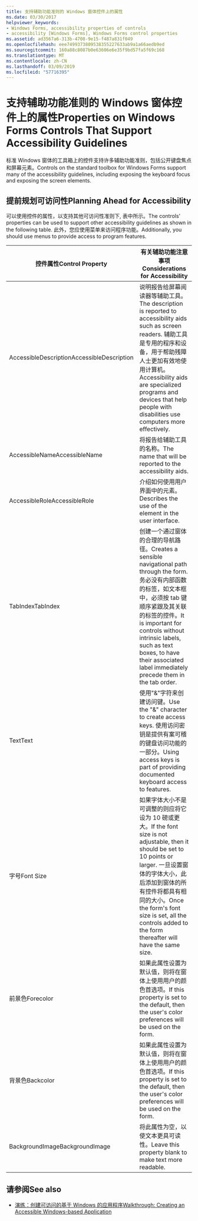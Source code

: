 ```yaml
---
title: 支持辅助功能准则的 Windows 窗体控件上的属性
ms.date: 03/30/2017
helpviewer_keywords:
- Windows Forms, accessibility properties of controls
- accessibility [Windows Forms], Windows Forms control properties
ms.assetid: ad3567a6-313b-4708-9e15-f487a831f049
ms.openlocfilehash: eee7499373809538355227633ab9a1a66aedb9ed
ms.sourcegitcommit: 160a88c8087b0e63606e6e35f9bd57fa5f69c168
ms.translationtype: MT
ms.contentlocale: zh-CN
ms.lasthandoff: 03/09/2019
ms.locfileid: "57716395"
---
```

# <a name="properties-on-windows-forms-controls-that-support-accessibility-guidelines"></a><span data-ttu-id="7715f-102">支持辅助功能准则的 Windows 窗体控件上的属性</span><span class="sxs-lookup"><span data-stu-id="7715f-102">Properties on Windows Forms Controls That Support Accessibility Guidelines</span></span>
<span data-ttu-id="7715f-103">标准 Windows 窗体的工具箱上的控件支持许多辅助功能准则，包括公开键盘焦点和屏幕元素。</span><span class="sxs-lookup"><span data-stu-id="7715f-103">Controls on the standard toolbox for Windows Forms support many of the accessibility guidelines, including exposing the keyboard focus and exposing the screen elements.</span></span>  
  
## <a name="planning-ahead-for-accessibility"></a><span data-ttu-id="7715f-104">提前规划可访问性</span><span class="sxs-lookup"><span data-stu-id="7715f-104">Planning Ahead for Accessibility</span></span>  
 <span data-ttu-id="7715f-105">可以使用控件的属性，以支持其他可访问性准则下, 表中所示。</span><span class="sxs-lookup"><span data-stu-id="7715f-105">The controls' properties can be used to support other accessibility guidelines as shown in the following table.</span></span> <span data-ttu-id="7715f-106">此外，您应使用菜单来访问程序功能。</span><span class="sxs-lookup"><span data-stu-id="7715f-106">Additionally, you should use menus to provide access to program features.</span></span>  
  
|<span data-ttu-id="7715f-107">控件属性</span><span class="sxs-lookup"><span data-stu-id="7715f-107">Control Property</span></span>|<span data-ttu-id="7715f-108">有关辅助功能注意事项</span><span class="sxs-lookup"><span data-stu-id="7715f-108">Considerations for Accessibility</span></span>|  
|----------------------|--------------------------------------|  
|<span data-ttu-id="7715f-109">AccessibleDescription</span><span class="sxs-lookup"><span data-stu-id="7715f-109">AccessibleDescription</span></span>|<span data-ttu-id="7715f-110">说明报告给屏幕阅读器等辅助工具。</span><span class="sxs-lookup"><span data-stu-id="7715f-110">The description is reported to accessibility aids such as screen readers.</span></span> <span data-ttu-id="7715f-111">辅助工具是专用的程序和设备，用于帮助残障人士更加有效地使用计算机。</span><span class="sxs-lookup"><span data-stu-id="7715f-111">Accessibility aids are specialized programs and devices that help people with disabilities use computers more effectively.</span></span>|  
|<span data-ttu-id="7715f-112">AccessibleName</span><span class="sxs-lookup"><span data-stu-id="7715f-112">AccessibleName</span></span>|<span data-ttu-id="7715f-113">将报告给辅助工具的名称。</span><span class="sxs-lookup"><span data-stu-id="7715f-113">The name that will be reported to the accessibility aids.</span></span>|  
|<span data-ttu-id="7715f-114">AccessibleRole</span><span class="sxs-lookup"><span data-stu-id="7715f-114">AccessibleRole</span></span>|<span data-ttu-id="7715f-115">介绍如何使用用户界面中的元素。</span><span class="sxs-lookup"><span data-stu-id="7715f-115">Describes the use of the element in the user interface.</span></span>|  
|<span data-ttu-id="7715f-116">TabIndex</span><span class="sxs-lookup"><span data-stu-id="7715f-116">TabIndex</span></span>|<span data-ttu-id="7715f-117">创建一个通过窗体的合理的导航路径。</span><span class="sxs-lookup"><span data-stu-id="7715f-117">Creates a sensible navigational path through the form.</span></span> <span data-ttu-id="7715f-118">务必没有内部函数的标签，如文本框中，必须按 tab 键顺序紧跟及其关联的标签的控件。</span><span class="sxs-lookup"><span data-stu-id="7715f-118">It is important for controls without intrinsic labels, such as text boxes, to have their associated label immediately precede them in the tab order.</span></span>|  
|<span data-ttu-id="7715f-119">Text</span><span class="sxs-lookup"><span data-stu-id="7715f-119">Text</span></span>|<span data-ttu-id="7715f-120">使用"&"字符来创建访问键。</span><span class="sxs-lookup"><span data-stu-id="7715f-120">Use the "&" character to create access keys.</span></span> <span data-ttu-id="7715f-121">使用访问密钥是提供有案可稽的键盘访问功能的一部分。</span><span class="sxs-lookup"><span data-stu-id="7715f-121">Using access keys is part of providing documented keyboard access to features.</span></span>|  
|<span data-ttu-id="7715f-122">字号</span><span class="sxs-lookup"><span data-stu-id="7715f-122">Font Size</span></span>|<span data-ttu-id="7715f-123">如果字体大小不是可调整的则应将它设为 10 磅或更大。</span><span class="sxs-lookup"><span data-stu-id="7715f-123">If the font size is not adjustable, then it should be set to 10 points or larger.</span></span> <span data-ttu-id="7715f-124">一旦设置窗体的字体大小，此后添加到窗体的所有控件将都具有相同的大小。</span><span class="sxs-lookup"><span data-stu-id="7715f-124">Once the form's font size is set, all the controls added to the form thereafter will have the same size.</span></span>|  
|<span data-ttu-id="7715f-125">前景色</span><span class="sxs-lookup"><span data-stu-id="7715f-125">Forecolor</span></span>|<span data-ttu-id="7715f-126">如果此属性设置为默认值，则将在窗体上使用用户的颜色首选项。</span><span class="sxs-lookup"><span data-stu-id="7715f-126">If this property is set to the default, then the user's color preferences will be used on the form.</span></span>|  
|<span data-ttu-id="7715f-127">背景色</span><span class="sxs-lookup"><span data-stu-id="7715f-127">Backcolor</span></span>|<span data-ttu-id="7715f-128">如果此属性设置为默认值，则将在窗体上使用用户的颜色首选项。</span><span class="sxs-lookup"><span data-stu-id="7715f-128">If this property is set to the default, then the user's color preferences will be used on the form.</span></span>|  
|<span data-ttu-id="7715f-129">BackgroundImage</span><span class="sxs-lookup"><span data-stu-id="7715f-129">BackgroundImage</span></span>|<span data-ttu-id="7715f-130">将此属性为空，以使文本更具可读性。</span><span class="sxs-lookup"><span data-stu-id="7715f-130">Leave this property blank to make text more readable.</span></span>|  
  
## <a name="see-also"></a><span data-ttu-id="7715f-131">请参阅</span><span class="sxs-lookup"><span data-stu-id="7715f-131">See also</span></span>
- [<span data-ttu-id="7715f-132">演练：创建可访问的基于 Windows 的应用程序</span><span class="sxs-lookup"><span data-stu-id="7715f-132">Walkthrough: Creating an Accessible Windows-based Application</span></span>](walkthrough-creating-an-accessible-windows-based-application.md)
